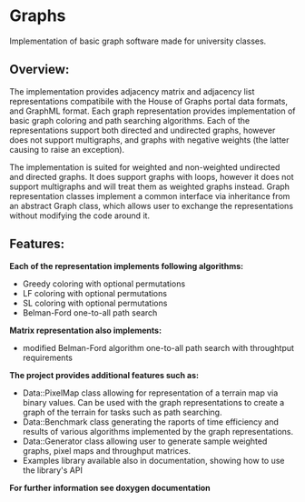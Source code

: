 # Graphs
Implementation of basic graph software made for university classes.

Overview:
-------------------------------------------------------------
The implementation provides adjacency matrix and adjacency list representations compatibile with the House of Graphs portal data formats, and GraphML format.
Each graph representation provides implementation of basic graph coloring and path searching algorithms. Each of the representations support both directed and undirected graphs, however does not support multigraphs, and graphs with negative weights (the latter causing to raise an exception).

The implementation is suited for weighted and non-weighted undirected and directed graphs. It does support graphs with loops, however it does not support multigraphs and will treat them as weighted graphs instead.
Graph representation classes implement a common interface via inheritance from an abstract Graph class, which allows user to exchange the representations without modifying the code around it. 

Features:
-------------------------------------------------------------
**Each of the representation implements following algorithms:**
- Greedy coloring with optional permutations
- LF coloring with optional permutations
- SL coloring with optional permutations
- Belman-Ford one-to-all path search

**Matrix representation also implements:**
- modified Belman-Ford algorithm one-to-all path search with throughtput requirements

**The project provides additional features such as:**
- Data::PixelMap class allowing for representation of a terrain map via binary values. Can be used with the graph representations to create a graph of the terrain for tasks such as path searching.
- Data::Benchmark class generating the raports of time efficiency and results of various algorithms implemented by the graph representations.
- Data::Generator class allowing user to generate sample weighted graphs, pixel maps and throughput matrices.
- Examples library available also in documentation, showing how to use the library's API

**For further information see doxygen documentation**
